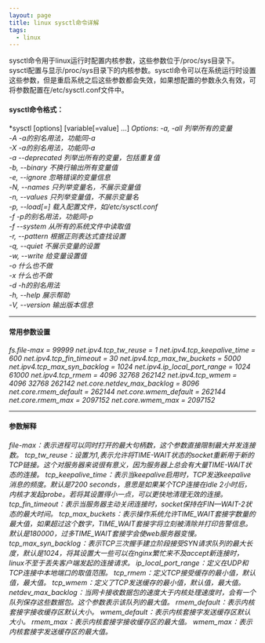 ```yaml
---
layout: page
title: linux sysctl命令详解
tags:
  - linux
---
```

sysctl命令用于linux运行时配置内核参数，这些参数位于/proc/sys目录下。sysctl配置与显示/proc/sys目录下的内核参数。sysctl命令可以在系统运行时设置这些参数，但是重启系统之后这些参数都会失效，如果想配置的参数永久有效，可将参数配置在/etc/sysctl.conf文件中。 
#### sysctl命令格式：
*sysctl [options] [variable[=value] ...]
*Options*:
*-a, -all 列举所有的变量*  
*-A -a的别名用法，功能同-a*  
*-X -a的别名用法，功能同-a*  
*-a --deprecated 列举出所有的变量，包括重复值*  
*-b, --binary 不换行输出所有变量值*  
*-e, --ignore 忽略错误的变量信息*  
*-N, --names  只列举变量名，不展示变量值*  
*-n, --values 只列举变量值，不展示变量名*  
*-p, --load[=<file>] 载入配置文件，如/etc/sysctl.conf*  
 *-f -p的别名用法，功能同-p*   
*-f --system 从所有的系统文件中读取值*   
*-r, --pattern <expression> 根据正则表达式查找设置*   
*-q, --quiet 不展示变量的设置*   
*-w, --write 给变量设置值*   
*-o 什么也不做*   
*-x 什么也不做*  
*-d -h的别名用法*   
*-h, --help 展示帮助*   
*-V, --version 输出版本信息*   

- - - -

#### 常用参数设置
*fs.file-max = 99999* 
*net.ipv4.tcp_tw_reuse = 1* 
*net.ipv4.tcp_keepalive_time = 600* 
*net.ipv4.tcp_fin_timeout = 30* 
*net.ipv4.tcp_max_tw_buckets = 5000* 
*net.ipv4.tcp_max_syn_backlog = 1024* 
*net.ipv4.ip_local_port_range = 1024  61000* 
*net.ipv4.tcp_rmem = 4096 32768 262142* 
*net.ipv4.tcp_wmem = 4096 32768 262142* 
*net.core.netdev_max_backlog = 8096* 
*net.core.rmem_default = 262144* 
*net.core.wmem_default = 262144* 
*net.core.rmem_max = 2097152* 
*net.core.wmem_max = 2097152* 

- - - -

#### 参数解释
*file-max：表示进程可以同时打开的最大句柄数，这个参数直接限制最大并发连接数。* 
*tcp_tw_reuse：设置为1,表示允许将TIME-WAIT状态的socket重新用于新的TCP链接。这个对服务器来说很有意义，因为服务器上总会有大量TIME-WAIT状态的连接。* 
*tcp_keepalive_time：表示当keepalive启用时，TCP发送keepalive消息的频度。默认是7200 seconds，意思是如果某个TCP连接在idle 2小时后，内核才发起probe。若将其设置得小一点，可以更快地清理无效的连接。* 
*tcp_fin_timeout：表示当服务器主动关闭连接时，socket保持在FIN—WAIT-2状态的最大时间。* 
*tcp_max_buckets：表示操作系统允许TIME_WAIT套接字数量的最大值，如果超过这个数字，TIME_WAIT套接字将立刻被清除并打印告警信息。默认是180000，过多TIME_WAIT套接字会使web服务器变慢。* 
*tcp_max_syn_backlog：表示TCP三次握手建立阶段接受SYN请求队列的最大长度，默认是1024，将其设置大一些可以在nginx繁忙来不及accept新连接时，linux不至于丢失客户端发起的连接请求。* 
*ip_local_port_range：定义在UDP和TCP连接中本地端口的取值范围。* 
*tcp_rmem：定义TCP接受缓存的最小值，默认值，最大值。* 
*tcp_wmem：定义了TCP发送缓存的最小值，默认值，最大值。* 
*netdev_max_backlog：当网卡接收数据包的速度大于内核处理速度时，会有一个队列保存这些数据包。这个参数表示该队列的最大值。* 
*rmem_default：表示内核套接字接收缓存区默认大小。* 
*wmem_default：表示内核套接字发送缓存区默认大小。* 
*rmem_max：表示内核套接字接收缓存区的最大值。* 
*wmem_max：表示内核套接字发送缓存区的最大值。* 
